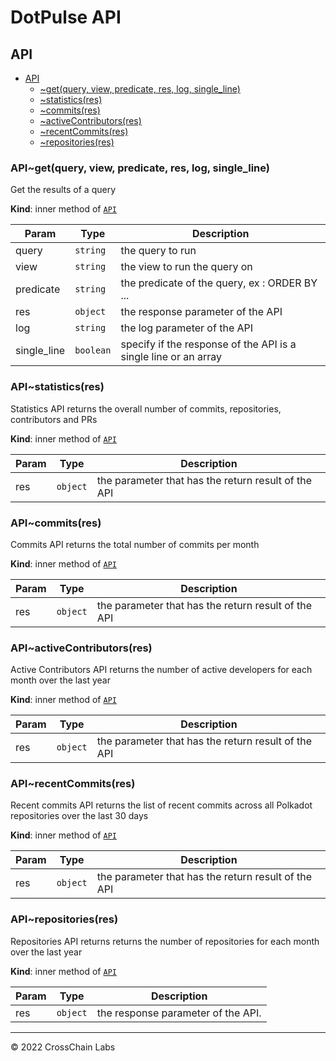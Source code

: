# DotPulse API

<a name="module_API"></a>

## API

* [API](#module_API)
    * [~get(query, view, predicate, res, log, single_line)](#module_API..get)
    * [~statistics(res)](#module_API..statistics)
    * [~commits(res)](#module_API..commits)
    * [~activeContributors(res)](#module_API..activeContributors)
    * [~recentCommits(res)](#module_API..recentCommits)
    * [~repositories(res)](#module_API..repositories)

<a name="module_API..get"></a>

### API~get(query, view, predicate, res, log, single_line)
Get the results of a query

**Kind**: inner method of [<code>API</code>](#module_API)  

| Param | Type | Description |
| --- | --- | --- |
| query | <code>string</code> | the query to run |
| view | <code>string</code> | the view to run the query on |
| predicate | <code>string</code> | the predicate of the query, ex : ORDER BY ... |
| res | <code>object</code> | the response parameter of the API |
| log | <code>string</code> | the log parameter of the API |
| single_line | <code>boolean</code> | specify if the response of the API is a single line or an array |

<a name="module_API..statistics"></a>

### API~statistics(res)
Statistics API
returns the overall number of commits, repositories, contributors and PRs

**Kind**: inner method of [<code>API</code>](#module_API)  

| Param | Type | Description |
| --- | --- | --- |
| res | <code>object</code> | the parameter that has the return result of the API |

<a name="module_API..commits"></a>

### API~commits(res)
Commits API
returns the total number of commits per month

**Kind**: inner method of [<code>API</code>](#module_API)  

| Param | Type | Description |
| --- | --- | --- |
| res | <code>object</code> | the parameter that has the return result of the API |

<a name="module_API..activeContributors"></a>

### API~activeContributors(res)
Active Contributors API
returns the number of active developers for each month over the last year

**Kind**: inner method of [<code>API</code>](#module_API)  

| Param | Type | Description |
| --- | --- | --- |
| res | <code>object</code> | the parameter that has the return result of the API |

<a name="module_API..recentCommits"></a>

### API~recentCommits(res)
Recent commits API
returns the list of recent commits across all Polkadot repositories over the last 30 days

**Kind**: inner method of [<code>API</code>](#module_API)  

| Param | Type | Description |
| --- | --- | --- |
| res | <code>object</code> | the parameter that has the return result of the API |

<a name="module_API..repositories"></a>

### API~repositories(res)
Repositories API
returns  returns the number of repositories for each month over the last year

**Kind**: inner method of [<code>API</code>](#module_API)  

| Param | Type | Description |
| --- | --- | --- |
| res | <code>object</code> | the response parameter of the API. |


* * *

&copy; 2022 CrossChain Labs